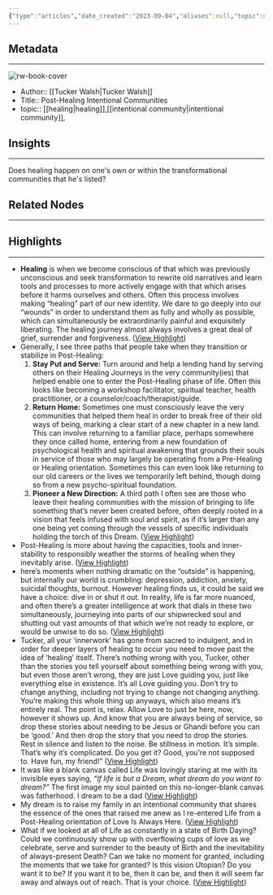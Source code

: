 ```yaml
---
{"type":"articles","date_created":"2023-09-04","aliases":null,"topic":null,"url":"https://tuckerwalsh.medium.com/post-healing-intentional-communities-part-1-694a5f0bfbc4","layout":null,"banner":null,"dg-publish":true,"tags":null,"permalink":"/300-biblio/200-articles/post-healing-intentional-communities/","dgPassFrontmatter":true,"created":"2023-10-20T12:44:21.000-05:00","updated":"2023-10-20T12:44:21.000-05:00"}
---
```


## Metadata
---
![rw-book-cover](https://miro.medium.com/v2/resize:fit:1200/1*REdY910kGyOnWr2BInoQXg.png)
- Author:: [[Tucker Walsh\|Tucker Walsh]]
- Title:: Post-Healing Intentional Communities
- topic:: [[healing\|healing]],[[intentional community\|intentional community]], 



## Insights
---
Does healing happen on one's own or within the transformational communities that he's listed?
## Related Nodes
---

## Highlights 
---
- **Healing** is when we become conscious of that which was previously unconscious and seek transformation to rewrite old narratives and learn tools and processes to more actively engage with that which arises before it harms ourselves and others. Often this process involves making “healing” part of our new identity. We dare to go deeply into our “wounds” in order to understand them as fully and wholly as possible, which can simultaneously be extraordinarily painful and exquisitely liberating. The healing journey almost always involves a great deal of grief, surrender and forgiveness. ([View Highlight](https://read.readwise.io/read/01h9etdkjavg1xpg5shgt6amzz))
- Generally, I see three paths that people take when they transition or stabilize in Post-Healing:
  1. **Stay Put and Serve:** Turn around and help a lending hand by serving others on their Healing Journeys in the very community(ies) that helped enable one to enter the Post-Healing phase of life. Often this looks like becoming a workshop facilitator, spiritual teacher, health practitioner, or a counselor/coach/therapist/guide.
  2. **Return Home:** Sometimes one must consciously leave the very communities that helped them heal in order to break free of their old ways of being, marking a clear start of a new chapter in a new land. This can involve returning to a familiar place, perhaps somewhere they once called home, entering from a new foundation of psychological health and spiritual awakening that grounds their souls in service of those who may largely be operating from a Pre-Healing or Healing orientation. Sometimes this can even look like returning to our old careers or the lives we temporarily left behind, though doing so from a new psycho-spiritual foundation.
  3. **Pioneer a New Direction:** A third path I often see are those who leave their healing communities with the mission of bringing to life something that’s never been created before, often deeply rooted in a vision that feels infused with soul and spirit, as if it’s larger than any one being yet coming through the vessels of specific individuals holding the torch of this Dream. ([View Highlight](https://read.readwise.io/read/01h9ej3y4thacnsgxmgd27xpsb))
- Post-Healing is more about having the capacities, tools and inner-stability to responsibly weather the storms of healing when they inevitably arise. ([View Highlight](https://read.readwise.io/read/01h9etfkr3n4byy11t64c0d8p5))
- here’s moments when nothing dramatic on the “outside” is happening, but internally our world is crumbling: depression, addiction, anxiety, suicidal thoughts, burnout.
  However healing finds us, it could be said we have a choice: dive in or shut it out. In reality, life is far more nuanced, and often there’s a greater intelligence at work that dials in these two simultaneously, journeying into parts of our shipwrecked soul and shutting out vast amounts of that which we’re not ready to explore, or would be unwise to do so. ([View Highlight](https://read.readwise.io/read/01h9ethk0bs22n28aat646hfgn))
- Tucker, all your ‘innerwork’ has gone from sacred to indulgent, and in order for deeper layers of healing to occur you need to move past the idea of ‘healing’ itself. There’s nothing wrong with you, Tucker, other than the stories you tell yourself about something being wrong with you, but even those aren’t wrong, they are just Love guiding you, just like everything else in existence. It’s all Love guiding you. Don’t try to change anything, including not trying to change not changing anything. You’re making this whole thing up anyways, which also means it’s entirely real. The point is, relax. Allow Love to just be here, now, however it shows up. And know that you are always being of service, so drop these stories about needing to be Jesus or Ghandi before you can be ‘good.’ And then drop the story that you need to drop the stories. Rest in silence and listen to the noise. Be stillness in motion. It’s simple. That’s why it’s complicated. Do you get it? Good, you’re not supposed to. Have fun, my friend!” ([View Highlight](https://read.readwise.io/read/01h9etkj1hkdarhmpaavwt9dps))
- It was like a blank canvas called Life was lovingly staring at me with its invisible eyes saying, *“If life is but a Dream, what dream do you want to dream?”*
  The first image my soul painted on this no-longer-blank canvas was fatherhood. I dream to be a dad ([View Highlight](https://read.readwise.io/read/01h9etnbdxvkk08zfbzvqr532e))
- My dream is to raise my family in an intentional community that shares the essence of the ones that raised me anew as I re-entered Life from a Post-Healing orientation of Love Is Always Here. ([View Highlight](https://read.readwise.io/read/01h9etr4kze3d9dd1e13gtty0h))
- What if we looked at all of Life as constantly in a state of Birth Daying? Could we continuously show up with overflowing cups of love as we celebrate, serve and surrender to the beauty of Birth and the inevitability of always-present Death?
  Can we take no moment for granted, including the moments that we take for granted?
  Is this vision Utopian? Do you want it to be? If you want it to be, then it can be, and then it will seem far away and always out of reach. That is your choice. ([View Highlight](https://read.readwise.io/read/01h9evdwkhk451mrp1jhyg3jjr))

